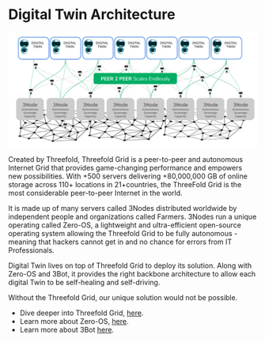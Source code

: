 # Digital Twin Architecture


![](img/architecture_1_.jpg)

Created by Threefold, Threefold Grid is a peer-to-peer and autonomous Internet Grid that provides game-changing performance and empowers new possibilities. With +500 servers delivering +80,000,000 GB of online storage across 110+ locations in 21+countries, the ThreeFold Grid is the most considerable peer-to-peer Internet in the world.

It is made up of many servers called 3Nodes distributed worldwide by independent people and organizations called Farmers. 3Nodes run a unique operating called Zero-OS, a lightweight and ultra-efficient open-source operating system allowing the Threefold Grid to be fully autonomous - meaning that hackers cannot get in and no chance for errors from IT Professionals. 

Digital Twin lives on top of Threefold Grid to deploy its solution. Along with Zero-OS and 3Bot, it provides the right backbone architecture to allow each digital Twin to be self-healing and self-driving. 

Without the Threefold Grid, our unique solution would not be possible. 

- Dive deeper into Threefold Grid, [here](threefold:threefold_grid).
- Learn more about Zero-OS, [here](threefold:zos).
- Learn more about 3Bot [here](sdk:3bot).



